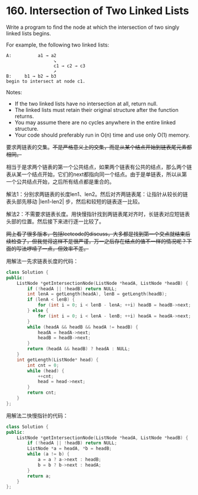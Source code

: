 # 160. Intersection of Two Linked Lists
Write a program to find the node at which the intersection of two singly linked lists begins.

For example, the following two linked lists:
```
A:          a1 → a2
                  ↘
                  c1 → c2 → c3
                  ↗
B:     b1 → b2 → b3
begin to intersect at node c1.
```

Notes:
- If the two linked lists have no intersection at all, return null.
- The linked lists must retain their original structure after the function returns.
- You may assume there are no cycles anywhere in the entire linked structure.
- Your code should preferably run in O(n) time and use only O(1) memory.

要求两链表的交集。~~不是严格意义上的交集，而是从某个结点开始到链表尾元素都相同。~~

相当于是求两个链表的第一个公共结点，如果两个链表有公共的结点，那么两个链表从某一个结点开始，它们的next都指向同一个结点。由于是单链表，所以从第一个公共结点开始，之后所有结点都是重合的。

解法1：分别求两链表的长度len1、len2。然后对齐两链表尾：让指针从较长的链表头部先移动 |len1-len2| 步，然后和较短的链表逐一比较。

解法2：不需要求链表长度。用快慢指针找到两链表尾对齐时，长链表对应短链表头部的位置。然后接下来进行逐一比较了。

~~网上看了很多版本，包括leetcode的discuss，大多都是找到第一个交点就结束后续检查了，但我觉得这样不是很严谨，万一之后存在结点的值不一样的情况呢？下面的写法啰嗦了一点，但效率不差。~~

用解法一先求链表长度的代码：
```cpp
class Solution {
public:
    ListNode *getIntersectionNode(ListNode *headA, ListNode *headB) {
        if (!headA || !headB) return NULL;
        int lenA = getLength(headA), lenB = getLength(headB);
        if (lenA < lenB) {
            for (int i = 0; i < lenB - lenA; ++i) headB = headB->next;
        } else {
            for (int i = 0; i < lenA - lenB; ++i) headA = headA->next;
        }
        while (headA && headB && headA != headB) {
            headA = headA->next;
            headB = headB->next;
        }
        return (headA && headB) ? headA : NULL;
    }
    int getLength(ListNode* head) {
        int cnt = 0;
        while (head) {
            ++cnt;
            head = head->next;
        }
        return cnt;
    }
};
```

用解法二快慢指针的代码：
```cpp
class Solution {
public:
    ListNode *getIntersectionNode(ListNode *headA, ListNode *headB) {
        if (!headA || !headB) return NULL;
        ListNode *a = headA, *b = headB;
        while (a != b) {
            a = a ? a->next : headB;
            b = b ? b->next : headA;
        }
        return a;
    }
};
```
